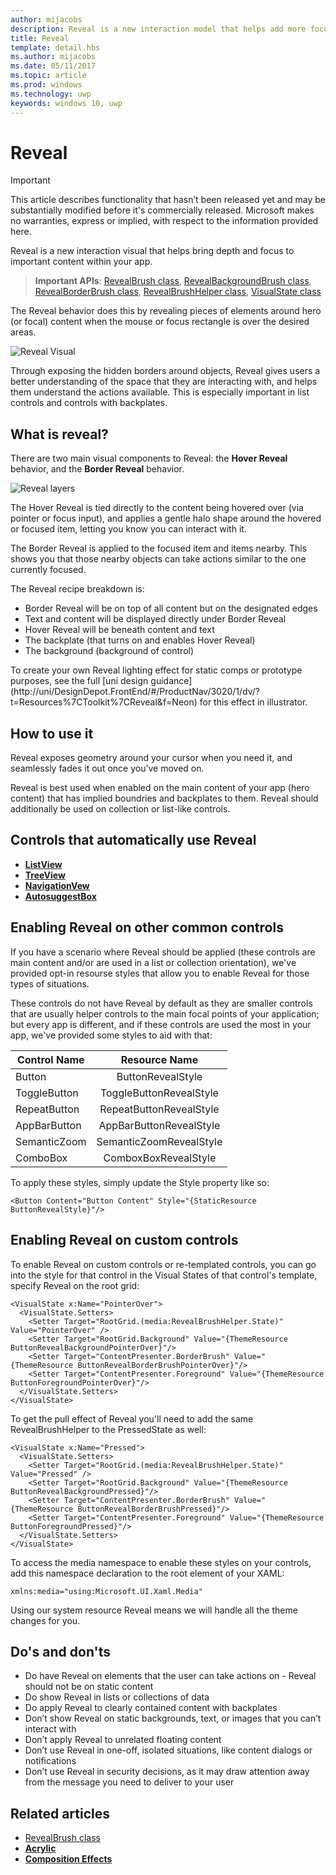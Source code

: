 ---
author: mijacobsdescription: Reveal is a new interaction model that helps add more focus and delight to your application.title: Revealtemplate: detail.hbsms.author: mijacobsms.date: 05/11/2017ms.topic: articlems.prod: windowsms.technology: uwpkeywords: windows 10, uwp---# Reveal

> [!IMPORTANT]
> This article describes functionality that hasn’t been released yet and may be substantially modified before it's commercially released. Microsoft makes no warranties, express or implied, with respect to the information provided here.Reveal is a new interaction visual that helps bring depth and focus to important content within your app.

> **Important APIs**: [RevealBrush class](https://docs.microsoft.com/uwp/api/windows.ui.xaml.media.revealbrush), [RevealBackgroundBrush class](https://docs.microsoft.com/uwp/api/windows.ui.xaml.media.revealbackgroundbrush), [RevealBorderBrush class](https://docs.microsoft.com/uwp/api/windows.ui.xaml.media.revealborderbrush), [RevealBrushHelper class](https://docs.microsoft.com/uwp/api/windows.ui.xaml.media.revealbrushhelper), [VisualState class](https://docs.microsoft.com/en-us/uwp/api/Windows.UI.Xaml.VisualState)
The Reveal behavior does this by revealing pieces of elements around hero (or focal) content when the mouse or focus rectangle is over the desired areas.![Reveal Visual](images/Nav_Reveal_Animation.gif)Through exposing the hidden borders around objects, Reveal gives users a better understanding of the space that they are interacting with, and helps them understand the actions available. This is especially important in list controls and controls with backplates.## What is reveal?There are two main visual components to Reveal: the **Hover Reveal** behavior, and the **Border Reveal** behavior.![Reveal layers](images/RevealLayers.png)The Hover Reveal is tied directly to the content being hovered over (via pointer or focus input), and applies a gentle halo shape around the hovered or focused item, letting you know you can interact with it.The Border Reveal is applied to the focused item and items nearby. This shows you that those nearby objects can take actions similar to the one currently focused.The Reveal recipe breakdown is:- Border Reveal will be on top of all content but on the designated edges- Text and content will be displayed directly under Border Reveal- Hover Reveal will be beneath content and text- The backplate (that turns on and enables Hover Reveal)- The background (background of control)<div class=”microsoft-internal-note”>To create your own Reveal lighting effect for static comps or prototype purposes, see the full [uni design guidance](http://uni/DesignDepot.FrontEnd/#/ProductNav/3020/1/dv/?t=Resources%7CToolkit%7CReveal&f=Neon) for this effect in illustrator.</div>## How to use itReveal exposes geometry around your cursor when you need it, and seamlessly fades it out once you’ve moved on.Reveal is best used when enabled on the main content of your app (hero content) that has implied boundries and backplates to them. Reveal should additionally be used on collection or list-like controls.## Controls that automatically use Reveal- [**ListView**](../controls-and-patterns/lists.md)- [**TreeView**](../controls-and-patterns/tree-view.md)- [**NavigationVew**](../controls-and-patterns/nav-pane.md)- [**AutosuggestBox**](../controls-and-patterns/auto-suggest-box.md)## Enabling Reveal on other common controlsIf you have a scenario where Reveal should be applied (these controls are main content and/or are used in a list or collection orientation), we've provided opt-in resourse styles that allow you to enable Reveal for those types of situations.These controls do not have Reveal by default as they are smaller controls that are usually helper controls to the main focal points of your application; but every app is different, and if these controls are used the most in your app, we've provided some styles to aid with that:| Control Name   | Resource Name ||----------|:-------------:|| Button |  ButtonRevealStyle || ToggleButton | ToggleButtonRevealStyle || RepeatButton | RepeatButtonRevealStyle || AppBarButton | AppBarButtonRevealStyle || SemanticZoom | SemanticZoomRevealStyle || ComboBox | ComboxBoxRevealStyle |To apply these styles, simply update the Style property like so:```XAML<Button Content="Button Content" Style="{StaticResource ButtonRevealStyle}"/>```## Enabling Reveal on custom controlsTo enable Reveal on custom controls or re-templated controls, you can go into the style for that control in the Visual States of that control's template, specify Reveal on the root grid:```XAML<VisualState x:Name="PointerOver">  <VisualState.Setters>    <Setter Target="RootGrid.(media:RevealBrushHelper.State)" Value="PointerOver" />    <Setter Target="RootGrid.Background" Value="{ThemeResource ButtonRevealBackgroundPointerOver}"/>    <Setter Target="ContentPresenter.BorderBrush" Value="{ThemeResource ButtonRevealBorderBrushPointerOver}"/>    <Setter Target="ContentPresenter.Foreground" Value="{ThemeResource ButtonForegroundPointerOver}"/>  </VisualState.Setters></VisualState>```To get the pull effect of Reveal you'll need to add the same RevealBrushHelper to the PressedState as well:```XAML<VisualState x:Name="Pressed">  <VisualState.Setters>    <Setter Target="RootGrid.(media:RevealBrushHelper.State)" Value="Pressed" />    <Setter Target="RootGrid.Background" Value="{ThemeResource ButtonRevealBackgroundPressed}"/>    <Setter Target="ContentPresenter.BorderBrush" Value="{ThemeResource ButtonRevealBorderBrushPressed}"/>    <Setter Target="ContentPresenter.Foreground" Value="{ThemeResource ButtonForegroundPressed}"/>  </VisualState.Setters></VisualState>```To access the media namespace to enable these styles on your controls, add this namespace declaration to the root element of your XAML:```XAMLxmlns:media="using:Microsoft.UI.Xaml.Media"```Using our system resource Reveal means we will handle all the theme changes for you.## Do's and don'ts- Do have Reveal on elements that the user can take actions on - Reveal should not be on static content- Do show Reveal in lists or collections of data- Do apply Reveal to clearly contained content with backplates- Don’t show Reveal on static backgrounds, text, or images that you can’t interact with- Don’t apply Reveal to unrelated floating content- Don’t use Reveal in one-off, isolated situations, like content dialogs or notifications- Don’t use Reveal in security decisions, as it may draw attention away from the message you need to  deliver to your user## Related articles

- [RevealBrush class](https://docs.microsoft.com/uwp/api/windows.ui.xaml.media.revealbrush)- [**Acrylic**](acrylic.md)- [**Composition Effects**](https://msdn.microsoft.com/windows/uwp/graphics/composition-effects)